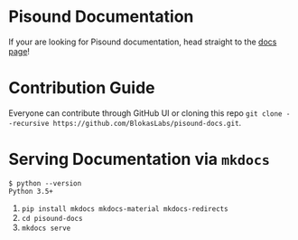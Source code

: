 # Pisound Documentation

If your are looking for Pisound documentation, head straight to the [docs page](https://blokas.io/pisound/docs/)!


# Contribution Guide

Everyone can contribute through GitHub UI or cloning this repo `git clone --recursive https://github.com/BlokasLabs/pisound-docs.git`.


# Serving Documentation via `mkdocs`

```
$ python --version
Python 3.5+
```

1. `pip install mkdocs mkdocs-material mkdocs-redirects`
1. `cd pisound-docs`
1. `mkdocs serve`